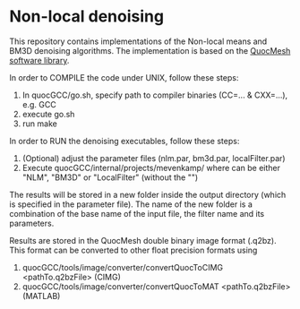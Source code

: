 # Non-local denoising
This repository contains implementations of the Non-local means and BM3D denoising algorithms.
The implementation is based on the [QuocMesh software library](http://numod.ins.uni-bonn.de/software/quocmesh/).

In order to COMPILE the code under UNIX, follow these steps:

1) In quocGCC/go.sh, specify path to compiler binaries (CC=... & CXX=...), e.g. GCC
2) execute go.sh
3) run make

In order to RUN the denoising executables, follow these steps:

1) (Optional) adjust the parameter files (nlm.par, bm3d.par, localFilter.par)
2) Execute quocGCC/internal/projects/mevenkamp/<Filter> <pathToParameterFile>
   where <Filter> can be either "NLM", "BM3D" or "LocalFilter" (without the "")

The results will be stored in a new folder inside the output directory (which is specified in the parameter file).
The name of the new folder is a combination of the base name of the input file, the filter name and its parameters.

Results are stored in the QuocMesh double binary image format (.q2bz). This format can be converted to other float precision formats using

1) quocGCC/tools/image/converter/convertQuocToCIMG <pathTo.q2bzFile>      (CIMG) 
2) quocGCC/tools/image/converter/convertQuocToMAT <pathTo.q2bzFile>       (MATLAB)
